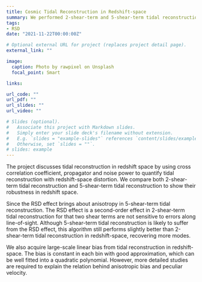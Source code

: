```yaml
---
title: Cosmic Tidal Reconstruction in Redshift-space
summary: We performed 2-shear-term and 5-shear-term tidal reconstruction in red shift space with six independent catalogs produced by N-body simulation and soft mass cut. The cross correlation coefficient, propagator and noise power are used to quantify the results of two tidal reconstruction algorithms in red shift space.
tags:
- RSD
date: "2021-11-22T00:00:00Z"

# Optional external URL for project (replaces project detail page).
external_link: ""

image:
  caption: Photo by rawpixel on Unsplash
  focal_point: Smart

links:

url_code: ""
url_pdf: ""
url_slides: ""
url_video: ""

# Slides (optional).
#   Associate this project with Markdown slides.
#   Simply enter your slide deck's filename without extension.
#   E.g. `slides = "example-slides"` references `content/slides/example-slides.md`.
#   Otherwise, set `slides = ""`.
# slides: example
---
```

 The project discusses tidal reconstruction in redshift space by using cross correlation coefficient, propagator and noise power to quantify tidal reconstruction with redshift-space distortion. We compare both 2-shear-term tidal reconstruction and 5-shear-term tidal reconstruction to show their robustness in redshift space.

Since the RSD effect brings about anisotropy in 5-shear-term tidal reconstruction. The RSD effect is a second-order effect in 2-shear-term tidal reconstruction for that two shear terms are not sensitive to errors along line-of-sight. Although 5-shear-term tidal reconstruction is likely to suffer from the RSD effect, this algorithm still performs slightly better than 2-shear-term tidal reconstruction in redshift-space, recovering more modes.

We also acquire large-scale linear bias from tidal reconstruction in redshift-space. The bias is constant in each bin with good approximation, which can be well fitted into a quadratic polynomial. However, more detailed studies are required to explain the relation behind anisotropic bias and peculiar velocity.

